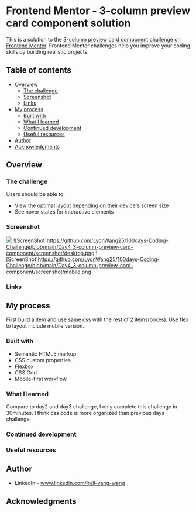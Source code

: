 # Frontend Mentor - 3-column preview card component solution

This is a solution to the [3-column preview card component challenge on Frontend Mentor](https://www.frontendmentor.io/challenges/3column-preview-card-component-pH92eAR2-). Frontend Mentor challenges help you improve your coding skills by building realistic projects.

## Table of contents

- [Overview](#overview)
  - [The challenge](#the-challenge)
  - [Screenshot](#screenshot)
  - [Links](#links)
- [My process](#my-process)
  - [Built with](#built-with)
  - [What I learned](#what-i-learned)
  - [Continued development](#continued-development)
  - [Useful resources](#useful-resources)
- [Author](#author)
- [Acknowledgments](#acknowledgments)

## Overview

### The challenge

Users should be able to:

- View the optimal layout depending on their device's screen size
- See hover states for interactive elements

### Screenshot

![](./screenshot.jpg)
![ScreenShot]https://github.com/LyonWang25/100days-Coding-Challenge/blob/main/Day4_3-column-preview-card-component/screenshot/desktop.png
![ScreenShot]https://github.com/LyonWang25/100days-Coding-Challenge/blob/main/Day4_3-column-preview-card-component/screenshot/mobile.png

### Links

## My process

First build a item and use same css with the rest of 2 items(boxes).
Use flex to layout include mobile version.

### Built with

- Semantic HTML5 markup
- CSS custom properties
- Flexbox
- CSS Grid
- Mobile-first workflow

### What I learned

Compare to day2 and day3 challenge, I only complete this challenge in 30minutes.
I think css code is more organized than previous days challenge.

### Continued development

### Useful resources

## Author

- LinkedIn - www.linkedin.com/in/li-yang-wang

## Acknowledgments
